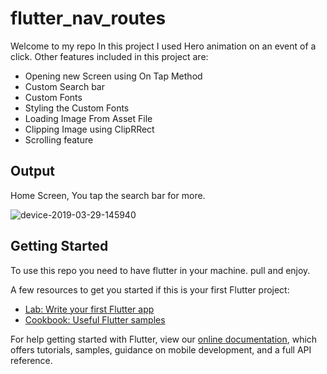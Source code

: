 # flutter_nav_routes
Welcome to my repo
In this project I used Hero animation on an event of a click. Other features included in this project are:
* Opening new Screen using On Tap Method
* Custom Search bar
* Custom Fonts
* Styling the Custom Fonts
* Loading Image From Asset File
* Clipping Image using ClipRRect
* Scrolling feature


## Output
Home Screen, You tap the search bar for more.

![device-2019-03-29-145940](https://user-images.githubusercontent.com/7089058/55231528-ed539b80-5233-11e9-8c97-0217cf7adacb.png) 



## Getting Started
To use this repo you need to have flutter in your machine. pull and enjoy.

A few resources to get you started if this is your first Flutter project:

- [Lab: Write your first Flutter app](https://flutter.io/docs/get-started/codelab)
- [Cookbook: Useful Flutter samples](https://flutter.io/docs/cookbook)

For help getting started with Flutter, view our 
[online documentation](https://flutter.io/docs), which offers tutorials, 
samples, guidance on mobile development, and a full API reference.
